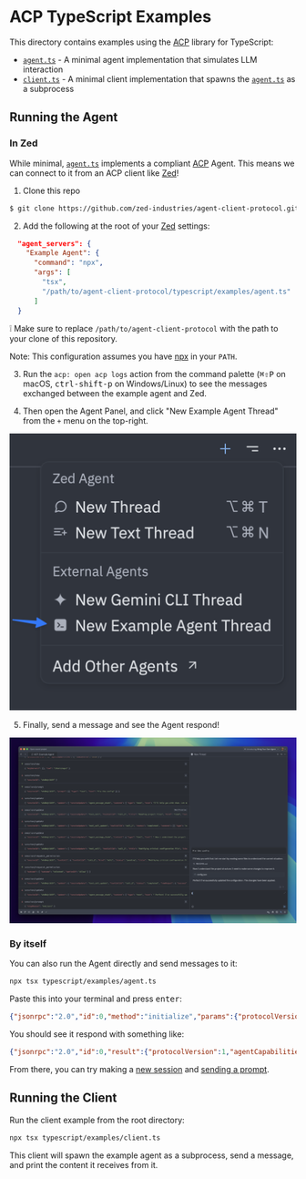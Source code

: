 # ACP TypeScript Examples

This directory contains examples using the [ACP](https://agentclientprotocol.com) library for TypeScript:

- [`agent.ts`](./agent.ts) - A minimal agent implementation that simulates LLM interaction
- [`client.ts`](./client.ts) - A minimal client implementation that spawns the [`agent.ts`](./agent.ts) as a subprocess

## Running the Agent

### In Zed

While minimal, [`agent.ts`](./agent.ts) implements a compliant [ACP](https://agentclientprotocol.com) Agent. This means we can connect to it from an ACP client like [Zed](https://zed.dev)!

1. Clone this repo

```sh
$ git clone https://github.com/zed-industries/agent-client-protocol.git
```

2. Add the following at the root of your [Zed](https://zed.dev) settings:

```json
  "agent_servers": {
    "Example Agent": {
      "command": "npx",
      "args": [
        "tsx",
        "/path/to/agent-client-protocol/typescript/examples/agent.ts"
      ]
  }
```

❕ Make sure to replace `/path/to/agent-client-protocol` with the path to your clone of this repository.

Note: This configuration assumes you have [npx](https://docs.npmjs.com/cli/v8/commands/npx) in your `PATH`.

3. Run the `acp: open acp logs` action from the command palette (<kbd>⌘⇧P</kbd> on macOS, <kbd>ctrl-shift-p</kbd> on Windows/Linux) to see the messages exchanged between the example agent and Zed.

4. Then open the Agent Panel, and click "New Example Agent Thread" from the `+` menu on the top-right.

![Agent menu](./img/menu.png)

5. Finally, send a message and see the Agent respond!

![Final state](./img/final.png)

### By itself

You can also run the Agent directly and send messages to it:

```bash
npx tsx typescript/examples/agent.ts
```

Paste this into your terminal and press <kbd>enter</kbd>:

```json
{"jsonrpc":"2.0","id":0,"method":"initialize","params":{"protocolVersion":1}}
```

You should see it respond with something like:

```json
{"jsonrpc":"2.0","id":0,"result":{"protocolVersion":1,"agentCapabilities":{"loadSession":false}}}
```

From there, you can try making a [new session](https://agentclientprotocol.com/protocol/session-setup#creating-a-session) and [sending a prompt](https://agentclientprotocol.com/protocol/prompt-turn#1-user-message).

## Running the Client

Run the client example from the root directory:

```bash
npx tsx typescript/examples/client.ts
```

This client will spawn the example agent as a subprocess, send a message, and print the content it receives from it.
